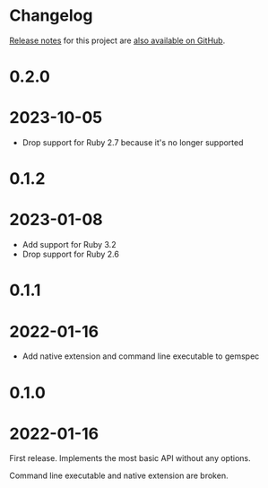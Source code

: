 # Changelog

[Release notes][gh] for this project are [also available on GitHub][gh].

[gh]: https://github.com/samsonjs/wordexp/releases

# 0.2.0
# 2023-10-05

- Drop support for Ruby 2.7 because it's no longer supported

# 0.1.2
# 2023-01-08

- Add support for Ruby 3.2
- Drop support for Ruby 2.6

# 0.1.1
# 2022-01-16

- Add native extension and command line executable to gemspec

# 0.1.0
# 2022-01-16

First release. Implements the most basic API without any options.

Command line executable and native extension are broken.
